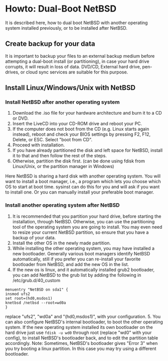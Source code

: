 Howto: Dual-Boot NetBSD
=======================

It is described here, how to dual boot NetBSD with another operating system installed previously, or to be installed after NetBSD.


Create backup for your data
---------------------------

It is important to backup your files to an external backup medium before attempting a dual-boot install (or partitioning), in case your hard drive corrupts, it will result in loss of data. DVD/CD, External hard drive, pen-drives, or cloud sync services are suitable for this purpose.


Install Linux/Windows/Unix with NetBSD
--------------------------------------

### Install NetBSD after another operating system

1. Download the .iso file for your hardware architecture and burn it to a CD or DVD.
2. Insert the LiveCD into your CD-ROM drive and reboot your PC.
3. If the computer does not boot from the CD (e.g. Linux starts again instead), reboot and check your BIOS settings by pressing F2, F12, Delete, or ESC. Select "boot from CD".
4. Proceed with installation.
5. If you have already partitioned the disk and left space for NetBSD, install it to that and then follow the rest of the steps.
6. Otherwise, partition the disk first. (can be done using fdisk from Linux/Unix, or the partition manager in Windows)

Here NetBSD is sharing a hard disk with another operating system.
You will want to install a boot manager, i.e., a program which lets you choose which OS to start at boot time. sysinst can do this for you and will ask if you want to install one. Or you can manually install your preferable boot manager.

    
### Install another operating system after NetBSD

1. It is recommended that you partition your hard drive, before starting the installation, through NetBSD. Otherwise, you can use the partitioning tool of the operating system you are going to install. You may even need to resize your current NetBSD partition, so ensure that you have a backup of your data.
2. Install the other OS in the newly made partition.
3. While installing the other operating system, you may have installed a new bootloader. Generally various boot managers identify NetBSD automatically, still if you prefer you can re-install your favorite bootloader from NetBSD, and add the new OS in the list.
4. If the new os is linux, and it automatically installed grub2 bootloader, you can add NetBSD to the grub list by adding the following in /etc/grub.d/40_custom
```
menuentry "NetBSD on sda1" {
insmod ufs2
set root=(hd0,msdos1)
knetbsd /netbsd --root=wd0a
}
```

replace "ufs2", "wd0a" and "(hd0,msdos1)", with your configuration.
5. You can also configure NetBSD's internal bootloader, to boot the other operating system. If the new operating system installed its own bootloader on the hard drive just use <code>fdisk -u wd0</code> through root (replace "wd0" with your config), to install NetBSD's bootloader back, and to edit the partition table accordingly. Note: Sometimes, NetBSD's bootloader gives "Error 3" when you try booting a linux partition. In this case you may try using a different bootloader.
